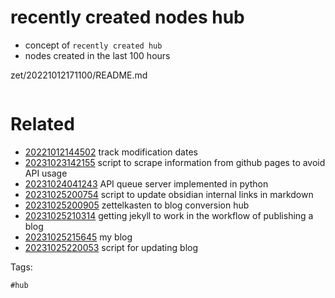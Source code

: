 # recently created nodes hub

- concept of `recently created hub`
- nodes created in the last 100 hours

zet/20221012171100/README.md

```
```

# Related

- [20221012144502](/zet/20221012144502/README.md) track modification dates
- [20231023142155](/zet/20231023142155/README.md) script to scrape information from github pages to avoid API usage
- [20231024041243](/zet/20231024041243/README.md) API queue server implemented in python
- [20231025200754](/zet/20231025200754/README.md) script to update obsidian internal links in markdown
- [20231025200905](/zet/20231025200905/README.md) zettelkasten to blog conversion hub
- [20231025210314](/zet/20231025210314/README.md) getting jekyll to work in the workflow of publishing a blog
- [20231025215645](/zet/20231025215645/README.md) my blog
- [20231025220053](/zet/20231025220053/README.md) script for updating blog

Tags:

    #hub
